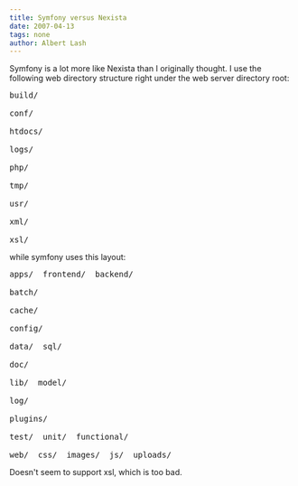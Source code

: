 ```yaml
---
title: Symfony versus Nexista
date: 2007-04-13
tags: none
author: Albert Lash
---
```

Symfony is a lot more like Nexista than I originally thought. I use the following web directory structure right under the web server directory root:

<pre>
build/

conf/

htdocs/

logs/

php/

tmp/

usr/

xml/

xsl/</pre>

while symfony uses this layout:

<pre>apps/  frontend/  backend/

batch/

cache/

config/

data/  sql/

doc/

lib/  model/

log/

plugins/

test/  unit/  functional/

web/  css/  images/  js/  uploads/</pre>

Doesn't seem to support xsl, which is too bad.


